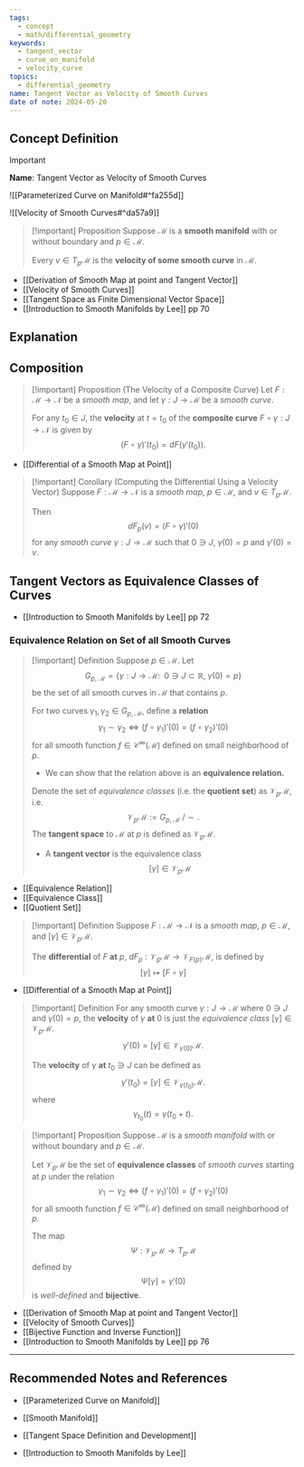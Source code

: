 ```yaml
---
tags:
  - concept
  - math/differential_geometry
keywords:
  - tangent_vector
  - curve_on_manifold
  - velocity_curve
topics:
  - differential_geometry
name: Tangent Vector as Velocity of Smooth Curves
date of note: 2024-05-20
---
```


## Concept Definition

>[!important]
>**Name**: Tangent Vector as Velocity of Smooth Curves

![[Parameterized Curve on Manifold#^fa255d]]

![[Velocity of Smooth Curves#^da57a9]]



>[!important] Proposition
>Suppose $\mathcal{M}$ is a **smooth manifold** with or without boundary and $p \in \mathcal{M}$.
>
>Every $v\in T_{p}\mathcal{M}$ is the **velocity of some smooth curve** in $\mathcal{M}$.

- [[Derivation of Smooth Map at point and Tangent Vector]]
- [[Velocity of Smooth Curves]]
- [[Tangent Space as Finite Dimensional Vector Space]]
- [[Introduction to Smooth Manifolds by Lee]] pp 70

## Explanation

## Composition

>[!important] Proposition (The Velocity of a Composite Curve)
>Let $F: \mathcal{M} \to \mathcal{N}$ be a *smooth map*, and let $\gamma: J \to \mathcal{M}$ be a *smooth curve*.
>
>For any $t_{0} \in J$, the **velocity** at $t=t_{0}$ of the **composite curve** $F \circ \gamma: J\to \mathcal{N}$ is given by
>$$
>\left(F \circ \gamma \right)'(t_{0}) = dF\left(\gamma'(t_{0})\right).
>$$

- [[Differential of a Smooth Map at Point]]

>[!important] Corollary (Computing the Differential Using a Velocity Vector)
>Suppose $F: \mathcal{M} \to \mathcal{N}$ is a *smooth map*, $p \in \mathcal{M}$, and $v\in T_{p}\mathcal{M}$. 
>
>Then 
>$$
>dF_{p}(v) = \left(F \circ \gamma\right)'(0)
>$$
>for any *smooth curve* $\gamma: J \to \mathcal{M}$ such that $0 \ni J$, $\gamma(0)=p$ and $\gamma'(0) = v.$

## Tangent Vectors as Equivalence Classes of Curves

- [[Introduction to Smooth Manifolds by Lee]] pp 72

### Equivalence Relation on Set of all Smooth Curves

>[!important] Definition
>Suppose $p \in \mathcal{M}$. Let $$G_{p, \mathcal{M}} = \left\{ \gamma: J \to \mathcal{M}:\;\; 0\ni J \subset \mathbb{R}, \;  \gamma(0) = p \right\} $$ be the set of all smooth curves in $\mathcal{M}$ that contains $p$.
>
>For two curves $\gamma_{1}, \gamma_{2} \in G_{p, \mathcal{M}}$, define a **relation** $$\gamma_{1} \sim \gamma_{2} \iff (f \circ \gamma_{1})'(0) = (f \circ \gamma_{2})'(0)$$  for all smooth function $f \in \mathcal{C}^{\infty}(\mathcal{M})$ defined on small neighborhood of $p$. 
>- We can show that the relation above is an **equivalence relation.**
>
>Denote the set of *equivalence classes* (i.e. the **quotient set**) as $\mathcal{V}_{p}\mathcal{M}$, i.e.
>$$
>\mathcal{V}_{p}\mathcal{M} := G_{p, \mathcal{M}}  \;/ \sim.
>$$
>The **tangent space** to $\mathcal{M}$ at $p$ is defined as $\mathcal{V}_{p}\mathcal{M}.$ 
>- A **tangent vector** is the equivalence class
>$$
> [\gamma] \in \mathcal{V}_{p}\mathcal{M}
>$$

- [[Equivalence Relation]]
- [[Equivalence Class]]
- [[Quotient Set]]

>[!important] Definition
>Suppose $F: \mathcal{M} \to \mathcal{N}$ is a *smooth map*, $p \in \mathcal{M}$, and $[\gamma]\in \mathcal{V}_{p}\mathcal{M}$. 
>
>The **differential** of $F$ **at** $p$, $dF_{p}: \mathcal{V}_{p}\mathcal{M} \to \mathcal{V}_{F(p)}\mathcal{M}$, is defined by  
>$$
>[\gamma] \mapsto [F \circ \gamma]
>$$

- [[Differential of a Smooth Map at Point]]

>[!important] Definition
>For any smooth curve $\gamma: J \to \mathcal{M}$ where $0 \ni J$ and $\gamma(0)= p$, the **velocity** of $\gamma$ **at** $0$ is just the *equivalence class* $[\gamma] \in \mathcal{V}_{p}\mathcal{M}.$
>$$
>\gamma'(0) = [\gamma] \in \mathcal{V}_{\gamma(0)}\mathcal{M}. 
>$$
>
>The **velocity** of $\gamma$ **at** $t_{0} \ni J$ can be defined as 
>$$
>\gamma'(t_{0}) = [\gamma] \in \mathcal{V}_{\gamma(t_{0})}\mathcal{M}. 
>$$ 
>where $$\gamma_{t_{0}}(t) = \gamma(t_{0} + t).$$

>[!important] Proposition
>Suppose $\mathcal{M}$ is a *smooth manifold* with or without boundary and $p \in \mathcal{M}$. 
>
>Let $\mathcal{V}_{p}\mathcal{M}$ be the set of **equivalence classes** of *smooth curves* starting at $p$ under the relation $$\gamma_{1} \sim \gamma_{2} \iff (f \circ \gamma_{1})'(0) = (f \circ \gamma_{2})'(0)$$  for all smooth function $f \in \mathcal{C}^{\infty}(\mathcal{M})$ defined on small neighborhood of $p$. 
>
>The map 
>$$
>\Psi: \mathcal{V}_{p}\mathcal{M} \to T_{p}\mathcal{M} 
>$$
>defined by
>$$
>\Psi[\gamma] = \gamma'(0)
>$$
>is *well-defined* and **bijective**.

- [[Derivation of Smooth Map at point and Tangent Vector]]
- [[Velocity of Smooth Curves]]
- [[Bijective Function and Inverse Function]]
- [[Introduction to Smooth Manifolds by Lee]] pp 76


-----------
##  Recommended Notes and References

- [[Parameterized Curve on Manifold]]
- [[Smooth Manifold]]
- [[Tangent Space Definition and Development]]


- [[Introduction to Smooth Manifolds by Lee]]